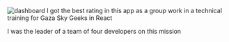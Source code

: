 ![dashboard](https://user-images.githubusercontent.com/88101283/221287640-73a2f080-bb50-425e-a98d-dff8ac4b9af9.png)
I got the best rating in this app as a group work in a technical training for Gaza Sky Geeks in React

I was the leader of a team of four developers on this mission 
